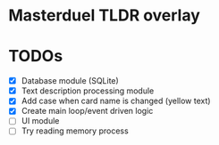 # Masterduel TLDR overlay

# TODOs
- [x] Database module (SQLite)
- [X] Text description processing module
- [x] Add case when card name is changed (yellow text)
- [x] Create main loop/event driven logic
- [ ] UI module
- [ ] Try reading memory process